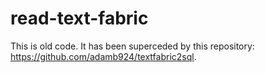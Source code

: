 # read-text-fabric
 
This is old code. It has been superceded by this repository: https://github.com/adamb924/textfabric2sql.
